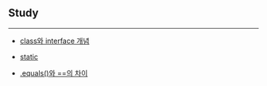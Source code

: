 ## Study
---
* [class와 interface 개념](./class%EC%99%80%20interface%20%EA%B0%9C%EB%85%90%20%EC%A0%95%EB%A6%AC)

* [static](./static)

* [.equals()와 ==의 차이](./equals)
